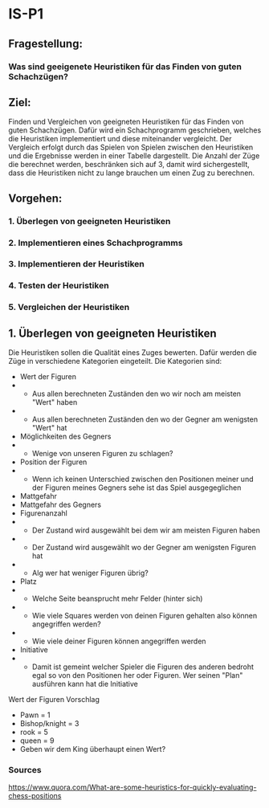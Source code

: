 # IS-P1



## Fragestellung:

### Was sind geeigenete Heuristiken für das Finden von guten Schachzügen?

## Ziel:
Finden und Vergleichen von geeigneten Heuristiken für das Finden von guten Schachzügen.
Dafür wird ein Schachprogramm geschrieben, welches die Heuristiken implementiert und diese miteinander vergleicht.
Der Vergleich erfolgt durch das Spielen von Spielen zwischen den Heuristiken und die Ergebnisse werden in einer Tabelle dargestellt.
Die Anzahl der Züge die berechnet werden, beschränken sich auf 3, damit wird sichergestellt, dass die Heuristiken nicht zu lange brauchen um einen Zug zu berechnen.


## Vorgehen:
### 1. Überlegen von geeigneten Heuristiken
### 2. Implementieren eines Schachprogramms
### 3. Implementieren der Heuristiken
### 4. Testen der Heuristiken
### 5. Vergleichen der Heuristiken

## 1. Überlegen von geeigneten Heuristiken

Die Heuristiken sollen die Qualität eines Zuges bewerten. Dafür werden die Züge in verschiedene Kategorien eingeteilt. Die Kategorien sind:
- Wert der Figuren
- - Aus allen berechneten Zuständen den wo wir noch am meisten "Wert" haben
- - Aus allen berechneten Zuständen den wo der Gegner am wenigsten "Wert" hat
- Möglichkeiten des Gegners
-  - Wenige von unseren Figuren zu schlagen?
- Position der Figuren
- - Wenn ich keinen Unterschied zwischen den Positionen meiner und der Figuren meines Gegners sehe ist das Spiel ausgegeglichen
- Mattgefahr
- Mattgefahr des Gegners
- Figurenanzahl
- - Der Zustand wird ausgewählt bei dem wir am meisten Figuren haben
- - Der Zustand wird ausgewählt wo der Gegner am wenigsten Figuren hat
- - Alg wer hat weniger Figuren übrig?
- Platz
- - Welche Seite beansprucht mehr Felder (hinter sich)
- - Wie viele Squares werden von deinen Figuren gehalten also können angegriffen werden?
- - Wie viele deiner Figuren können angegriffen werden
- Initiative
- - Damit ist gemeint welcher Spieler die Figuren des anderen bedroht egal so von den Positionen her oder Figuren. Wer seinen "Plan" ausführen kann hat die Initiative

Wert der Figuren Vorschlag
- Pawn = 1
- Bishop/knight = 3
- rook = 5
- queen = 9
- Geben wir dem King überhaupt einen Wert?


### Sources
https://www.quora.com/What-are-some-heuristics-for-quickly-evaluating-chess-positions
